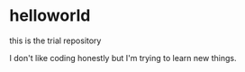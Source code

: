 # helloworld
this is the trial repository

I don't like coding honestly but I'm trying to learn new things.
